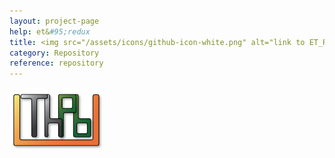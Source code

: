 ```yaml
---
layout: project-page
help: et&#95;redux
title: <img src="/assets/icons/github-icon-white.png" alt="link to ET_Redux repository" height="30" width="30"> ET&#95;Redux Repository
category: Repository
reference: repository
---
```



<!--[![Ocotcat](/assets/icons/github-icon-white.png)](https://github.com/CIRDLES/ET_Redux)-->

<a href="https://github.com/CIRDLES/ET_Redux" target= "&#95;blank">
<img src="/assets/icons/uth-pb-redux-logo.png" alt="link to ET_Redux repository" height="100" width="150">
</a>
